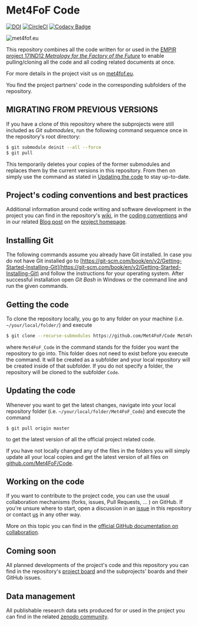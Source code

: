 # Met4FoF Code

[![DOI](https://zenodo.org/badge/138772091.svg)](https://zenodo.org/badge/latestdoi/138772091)
[![CircleCI](https://circleci.com/gh/Met4FoF/Code.svg?style=shield&circle-token=3566560a243f21fa06fafbe49e92ac2a6d3fc250)](https://circleci.com/gh/Met4FoF/Code)
[![Codacy Badge](https://app.codacy.com/project/badge/Grade/b72908cff3174e529487518065aded8b)](https://www.codacy.com/gh/Met4FoF/Code/dashboard?utm_source=github.com&amp;utm_medium=referral&amp;utm_content=Met4FoF/Code&amp;utm_campaign=Badge_Grade)

![met4fof.eu](https://www.ptb.de/empir2018/fileadmin/documents/empir/Met4FoF/images/Metrology-Factory-Future_Logo_200px.png)

This repository combines all the code written for or used in the
[EMPIR project 17IND12 *Metrology for the Factory of the Future*](https://met4fof.eu/) 
to enable pulling/cloning all the code and all coding related documents at once.

For more details in the project visit us on
[met4fof.eu](https://met4fof.eu/). 

You find the project partners' code in the corresponding subfolders of the repository.

## **MIGRATING FROM PREVIOUS VERSIONS**

If you have a clone of this repository where the subprojects were still included as
_Git submodules_, run the following command sequence once in the repository's root
directory:
 
```bash
$ git submodule deinit --all --force
$ git pull
```

This temporarily deletes your copies of the former submodules and replaces them by
the current versions in this repository. From then on simply use the command as
stated in [Updating the code](#Updating-the-code) to stay up-to-date.

## Project's coding conventions and best practices

Additional information around code writing and software development in the project
you can find in the repository's
[wiki](https://github.com/Met4FoF/Code/wiki), in the
[coding conventions](conventions/README.md) and in our related
[Blog post](https://www.ptb.de/empir2018/met4fof/information-communication/blog/detail-view/?tx_news_pi1%5Bnews%5D=38&tx_news_pi1%5Bcontroller%5D=News&tx_news_pi1%5Baction%5D=detail&cHash=ce963c7573572d40ef0f496449ef8aff)
on the [project homepage](https://met4fof.eu/). 

## Installing Git

The following commands assume you already have Git installed. In case you do not have
Git installed go to
[https://git-scm.com/book/en/v2/Getting-Started-Installing-Git](https://git-scm.com/book/en/v2/Getting-Started-Installing-Git)
and follow the instructions for your operating system. After successful installation
open _Git Bash_ in Windows or the command line and run the given commands.

## Getting the code

To clone the repository locally, you go to any folder on your machine (i.e. `~/your/local/folder/`) and execute

```bash
$ git clone --recurse-submodules https://github.com/Met4FoF/Code Met4FoF_Code
```

where `Met4FoF_Code` in the command stands for the folder you want the repository to
go into. This folder does not need to exist before you execute the command. It will
be created as a subfolder and your local repository will be created inside of that
subfolder. If you do not specify a folder, the repository will be cloned to the
subfolder `Code`.

## Updating the code

Whenever you want to get the latest changes, navigate into your local repository folder (i.e. `~/your/local/folder/Met4FoF_Code`) and execute the command

`$ git pull origin master`

to get the latest version of all the official project related code.

If you have not locally changed any of the files in the folders you will simply
update all your local copies and get the latest version of all files on
[github.com/Met4FoF/Code](https://github.com/Met4FoF/Code).

## Working on the code

If you want to contribute to the project code, you can use the usual collaboration
mechanisms (forks, issues, Pull Requests, ... ) on GitHub. If you're unsure where to
start, open a discussion in an [issue](https://github.com/Met4FoF/Code/issues) in
this repository or contact
[us](https://github.com/Met4FoF/Code/graphs/contributors) in any other way.

More on this topic you can find in the
[official GitHub documentation on collaboration](https://docs.github.com/en/github/collaborating-with-issues-and-pull-requests).

## Coming soon

All planned developments of the project's code and this repository you can find in
the repository's [project board](https://github.com/Met4FoF/Code/projects/3) and the
subprojects' boards and their GitHub issues.

## Data management

All publishable research data sets produced for or used in the project you can find in the related [zenodo community](https://zenodo.org/communities/met4fof/).
